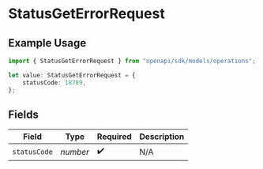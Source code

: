 # StatusGetErrorRequest

## Example Usage

```typescript
import { StatusGetErrorRequest } from "openapi/sdk/models/operations";

let value: StatusGetErrorRequest = {
    statusCode: 18789,
};
```

## Fields

| Field              | Type               | Required           | Description        |
| ------------------ | ------------------ | ------------------ | ------------------ |
| `statusCode`       | *number*           | :heavy_check_mark: | N/A                |